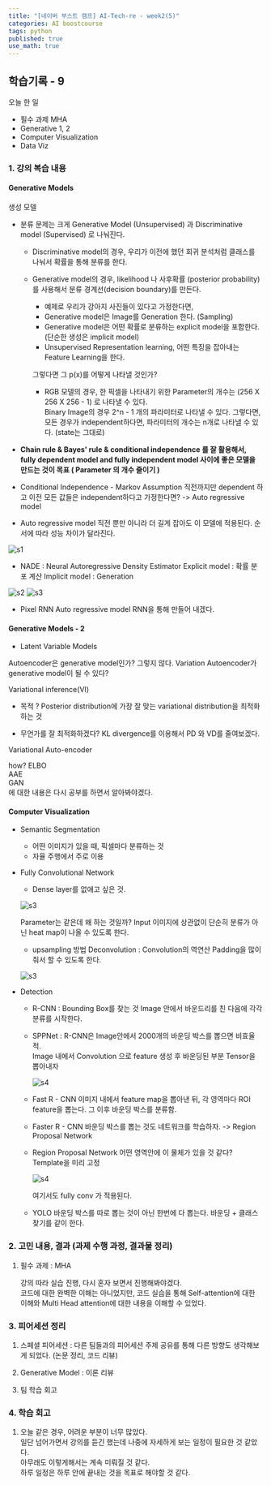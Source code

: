 ```yaml
---
title: "[네이버 부스트 캠프] AI-Tech-re - week2(5)"
categories: AI boostcourse
tags: python
published: true
use_math: true
---
```


## 학습기록 - 9

오늘 한 일

- 필수 과제 MHA
- Generative 1, 2
- Computer Visualization
- Data Viz

### 1. 강의 복습 내용

#### Generative Models

생성 모델

- 분류 문제는 크게 Generative Model (Unsupervised) 과 Discriminative model (Supervised) 로 나눠진다.

  - Discriminative model의 경우, 우리가 이전에 했던 회귀 분석처럼 클래스를 나눠서 확률을 통해 분류를 한다.

  - Generative model의 경우, likelihood 나 사후확률 (posterior probability)를 사용해서 분류 경계선(decision boundary)를 만든다.
    - 예제로 우리가 강아지 사진들이 있다고 가정한다면,
    - Generative model은 Image를 Generation 한다. (Sampling)
    - Generative model은 어떤 확률로 분류하는 explicit model을 포함한다. (단순한 생성은 implicit model)
    - Unsupervised Representation learning, 어떤 특징을 잡아내는 Feature Learning을 한다.

    그렇다면 그 p(x)를 어떻게 나타낼 것인가?

    - RGB 모델의 경우, 한 픽셀을 나타내기 위한 Parameter의 개수는 (256 X 256 X 256 - 1) 로 나타낼 수 있다.  
    Binary Image의 경우 2^n - 1 개의 파라미터로 나타낼 수 있다. 그렇다면, 모든 경우가 independent하다면, 파라미터의 개수는 n개로 나타낼 수 있다. (state는 그대로)

- **Chain rule & Bayes' rule & conditional independence 를 잘 활용해서, fully dependent model and fully independent model 사이에 좋은 모델을 만드는 것이 목표 ( Parameter 의 개수 줄이기 )**

- Conditional Independence - Markov Assumption
직전까지만 dependent 하고 이전 모든 값들은 independent하다고 가정한다면?
-> Auto regressive model

- Auto regressive model
직전 뿐만 아니라 더 길게 잡아도 이 모델에 적용된다. 순서에 따라 성능 차이가 달라진다.  

![s1](/assets/images/AI-Images/img60.png)

- NADE : Neural Autoregressive Density Estimator
Explicit model : 확률 분포 계산
Implicit model : Generation

![s2](/assets/images/AI-Images/img61.png)
![s3](/assets/images/AI-Images/img62.png)

- Pixel RNN
Auto regressive model
RNN을 통해 만들어 내겠다.

#### Generative Models - 2

- Latent Variable Models

Autoencoder은 generative model인가?
그렇지 않다. Variation Autoencoder가 generative model이 될 수 있다?

Variational inference(VI)

- 목적 ? Posterior distribution에 가장 잘 맞는 variational distribution을 최적화 하는 것

- 무언가를 잘 최적화하겠다? KL divergence를 이용해서 PD 와 VD를 줄여보겠다.

Variational Auto-encoder

 how?
  ELBO  
  AAE  
  GAN  
  에 대한 내용은 다시 공부를 하면서 알아봐야겠다.

#### Computer Visualization

- Semantic Segmentation

  - 어떤 이미지가 있을 때, 픽셀마다 분류하는 것 
  - 자율 주행에서 주로 이용

- Fully Convolutional Network

  - Dense layer를 없애고 싶은 것.

  ![s3](/assets/images/AI-Images/img63.png)

  Parameter는 같은데 왜 하는 것일까?
  Input 이미지에 상관없이 단순히 분류가 아닌 heat map이 나올 수 있도록 한다.

  - upsampling 방법
  Deconvolution : Convolution의 역연산
  Padding을 많이 줘서 할 수 있도록 한다. 

  ![s3](/assets/images/AI-Images/img64.png)

- Detection

  - R-CNN : Bounding Box를 찾는 것
    Image 안에서 바운드리를 친 다음에 각각 분류를 시작한다.

  - SPPNet : R-CNN은 Image안에서 2000개의 바운딩 박스를 뽑으면 비효율적.  
    Image 내에서 Convolution 으로 feature 생성 후 바운딩된 부분 Tensor을 뽑아내자  

    ![s4](/assets/images/AI-Images/img65.png)


  - Fast R - CNN
  이미지 내에서 feature map을 뽑아낸 뒤, 각 영역마다 ROI  feature을 뽑는다. 그 이후 바운딩 박스를 분류함.

  - Faster R - CNN
  바운딩 박스를 뽑는 것도 네트워크를 학습하자.  -> Region Proposal Network

  - Region Proposal Network
    어떤 영역안에 이 물체가 있을 것 같다?
    Template을 미리 고정

    ![s4](/assets/images/AI-Images/img66.png)

    여기서도 fully conv 가 적용된다.

  - YOLO
  바운딩 박스를 따로 뽑는 것이 아닌 한번에 다 뽑는다.
  바운딩 + 클래스 찾기를 같이 한다.

### 2. 고민 내용, 결과 (과제 수행 과정, 결과물 정리)

1. 필수 과제 : MHA

    강의 따라 실습 진행, 다시 혼자 보면서 진행해봐야겠다.  
    코드에 대한 완벽한 이해는 아니었지만, 코드 실습을 통해 Self-attention에 대한 이해와 Multi Head attention에 대한 내용을 이해할 수 있었다.

### 3. 피어세션 정리

1. 스페셜 피어세션 : 다른 팀들과의 피어세션 주제 공유를 통해 다른 방향도 생각해보게 되었다. (논문 정리, 코드 리뷰)

2. Generative Model : 이론 리뷰

3. 팀 학습 회고

### 4. 학습 회고

1. 오늘 같은 경우, 어려운 부분이 너무 많았다.  
  일단 넘어가면서 강의를 듣긴 했는데 나중에 자세하게 보는 일정이 필요한 것 같았다.  
  아무래도 이렇게해서는 계속 미뤄질 것 같다.  
  하루 일정은 하루 안에 끝내는 것을 목표로 해야할 것 같다.  